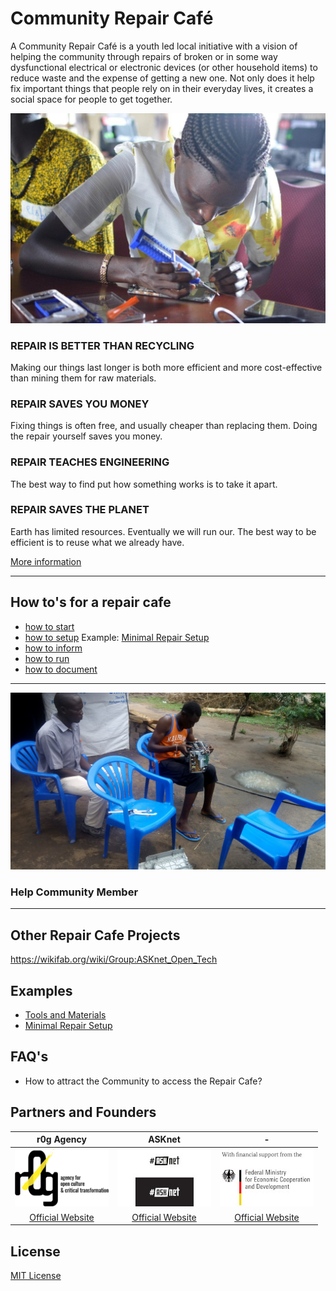 # Community Repair Café

A Community Repair Café is a youth led local initiative with a vision of helping the community through repairs of broken or in some way dysfunctional electrical or electronic devices (or other household items) to reduce waste and the expense of getting a new one. Not only does it help fix important things that people rely on in their everyday lives, it creates a social space for people to get together. 

![community repair cafe](./images/community-repair-cafe.jpg)

### REPAIR IS BETTER THAN RECYCLING
Making our things last longer is both more efficient and more
cost-effective than mining them for raw materials.

### REPAIR SAVES YOU MONEY
Fixing things is often free, and usually cheaper than replacing
them. Doing the repair yourself saves you money.

### REPAIR TEACHES ENGINEERING
The best way to find put how something works is to take it apart.

### REPAIR SAVES THE PLANET
Earth has limited resources. Eventually we will run our.
The best way to be efficient is to reuse what we already have.

[More information](details-about-repair-cafe.md)

-----

## How to's for a repair cafe

* [how to start](how-to-start.md)
* [how to setup](how-to-setup.md) Example: [Minimal Repair Setup](https://github.com/ASKnet-Open-Training/Minimal-Repair-Setup)
* [how to inform](how-to-inform.md)
* [how to run](how-to-run.md)
* [how to document](how-to-document.md)

-----

![help community member](images/help_community_member_rhino-camp.jpg)

### Help Community Member

-----

## Other Repair Cafe Projects

https://wikifab.org/wiki/Group:ASKnet_Open_Tech

## Examples

* [Tools and Materials](Example-tools-and-materials.md)
* [Minimal Repair Setup](https://github.com/ASKnet-Open-Training/Minimal-Repair-Setup)

## FAQ's

* How to attract the Community to access the Repair Cafe?

## Partners and Founders

| r0g Agency | ASKnet | - |
| :--------: | :----: | :-------------------------: |
|[![r0g Logo](images/partner-r0g-logo.png)](https://openculture.agency/)|[![#ASKnet Logo](images/partner-asknet-logo.jpg)](https://github.com/ASKnet-Open-Training)| [![#ASKnet Logo](images/founder_BMZ.jpg)](https://www.bmz.de/en/) |
| [Official Website](https://openculture.agency/) | [Official Website](https://github.com/ASKnet-Open-Training) | [Official Website](https://www.bmz.de/en/) |

## License

[MIT License](LICENSE)
